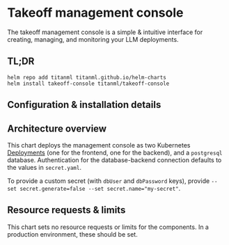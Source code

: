 # Takeoff management console

The takeoff management console is a simple & intuitive interface for creating, managing, and monitoring your LLM deployments. 

## TL;DR

```
helm repo add titanml titanml.github.io/helm-charts
helm install takeoff-console titanml/takeoff-console
```

## Configuration & installation details

## Architecture overview

This chart deploys the management console as two Kubernetes [Deployments](https://kubernetes.io/docs/concepts/workloads/controllers/deployment/) (one for the frontend, one for the backend), and a `postgresql` database. 
Authentication for the database-backend connection defaults to the values in `secret.yaml`. 

To provide a custom secret (with `dbUser` and `dbPassword` keys), provide `--set secret.generate=false --set secret.name="my-secret"`.

## Resource requests & limits

This chart sets no resource requests or limits for the components. 
In a production environment, these should be set.
